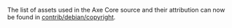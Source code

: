 The list of assets used in the Axe Core source and their attribution can now be found in [contrib/debian/copyright](../contrib/debian/copyright).
